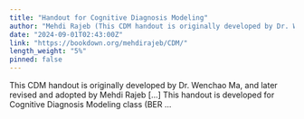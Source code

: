 ```yaml
---
title: "Handout for Cognitive Diagnosis Modeling"
author: "Mehdi Rajeb (This CDM handout is originally developed by Dr. Wenchao Ma, and later revised and adopted by Mehdi Rajeb)"
date: "2024-09-01T02:43:00Z"
link: "https://bookdown.org/mehdirajeb/CDM/"
length_weight: "5%"
pinned: false
---
```


This CDM handout is originally developed by Dr. Wenchao Ma, and later revised and adopted by Mehdi Rajeb [...] This handout is developed for Cognitive Diagnosis Modeling class (BER ...
